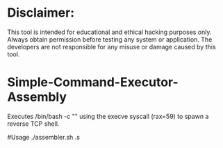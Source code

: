 # Disclaimer:
This tool is intended for educational and ethical hacking purposes only. Always obtain permission before testing any system or application. The developers are not responsible for any misuse or damage caused by this tool.

# Simple-Command-Executor-Assembly
Executes /bin/bash -c "<command>" using the execve syscall (rax=59) to spawn a reverse TCP shell.

#Usage
./assembler.sh <name>.s
